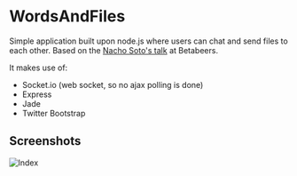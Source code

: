 WordsAndFiles
=============

Simple application built upon node.js where users can chat and send files to each other. Based on the [Nacho Soto's talk](http://www.youtube.com/watch?v=E1FcQPYoZZk) at Betabeers.

It makes use of:
  + Socket.io (web socket, so no ajax polling is done)
  + Express
  + Jade
  + Twitter Bootstrap

Screenshots
--------------------
![Index](http://i.gyazo.com/816e65020dcab38e83ca47329799f896.png)
